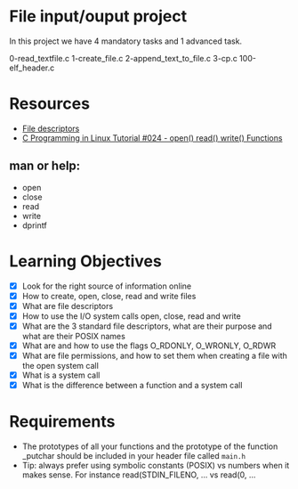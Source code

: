# File input/ouput project
In this project we have 4 mandatory tasks and 1 advanced task.

0-read_textfile.c
1-create_file.c
2-append_text_to_file.c
3-cp.c
100-elf_header.c

# Resources
- [File descriptors](https://en.wikipedia.org/wiki/File_descriptor)
- [C Programming in Linux Tutorial #024 - open() read() write() Functions](https://www.youtube.com/watch?v=e-srF6c3TJ8)

## man or help:
- open
- close
- read
- write
- dprintf

# Learning Objectives
- [x] Look for the right source of information online
- [x] How to create, open, close, read and write files
- [x] What are file descriptors
- [x] How to use the I/O system calls open, close, read and write
- [x] What are the 3 standard file descriptors, what are their purpose and what are their POSIX names
- [x] What are and how to use the flags O_RDONLY, O_WRONLY, O_RDWR
- [x] What are file permissions, and how to set them when creating a file with the open system call
- [x] What is a system call
- [x] What is the difference between a function and a system call

# Requirements
- The prototypes of all your functions and the prototype of the function _putchar should be included in your header file called `main.h`
- Tip: always prefer using symbolic constants (POSIX) vs numbers when it makes sense. For instance read(STDIN_FILENO, ... vs read(0, ...
